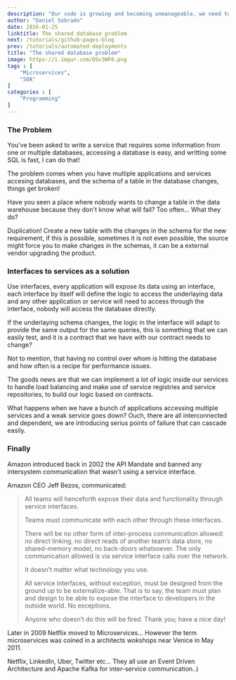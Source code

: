 ```yaml
---
description: "Our code is growing and becoming unmanageable, we need to split it in pieces! Microservices to the rescue!."
author: "Daniel Sobrado"
date: 2016-01-25
linktitle: The shared database problem
next: /tutorials/github-pages-blog
prev: /tutorials/automated-deployments
title: "The shared database problem"
image: https://i.imgur.com/OSv3WF6.png
tags : [
	"Microservices",
	"SOA"
]
categories : [
	"Programming"
]
---
```


### The Problem

You've been asked to write a service that requires some information from one or multiple databases, accessing a database is easy, and writting some SQL is fast, I can do that!

The problem comes when you have multiple applications and services accesing databases, and the schema of a table in the database changes, things get broken!

Have you seen a place where nobody wants to change a table in the data warehouse because they don't know what will fail? Too often... What they do? 

Duplication! Create a new table with the changes in the schema for the new requirement, if this is possible, sometimes it is not even possible, the source might force you to make changes in the schemas, it can be a external vendor upgrading the product.

### Interfaces to services as a solution

Use interfaces, every application will expose its data using an interface, each interface by itself will define the logic to access the underlaying data and any other application or service will need to access through the interface, nobody will access the database directly.

If the underlaying schema changes, the logic in the interface will adapt to provide the same output for the same queries, this is something that we can easily test, and it is a contract that we have with our contract needs to change?

Not to mention, that having no control over whom is hitting the database and how often is a recipe for performance issues.

The goods news are that we can implement a lot of logic inside our services to handle load balancing and make use of service registries and service repositories, to build our logic based on contracts.

What happens when we have a bunch of applications accessing multiple services and a weak service goes down? Ouch, there are all interconnected and dependent, we are introducing serius points of failure that can cascade easily.

### Finally

Amazon introduced back in 2002 the API Mandate and banned any intersystem communication that wasn't using a service interface.

Amazon CEO Jeff Bezos, communicated:

> All teams will henceforth expose their data and functionality through service interfaces.
>
> Teams must communicate with each other through these interfaces.
>
> There will be no other form of inter-process communication allowed: no direct linking, no direct reads of another team’s data store, no shared-memory model, no back-doors whatsoever. The only communication allowed is via service interface calls over the network.
>
> It doesn’t matter what technology you use.
>
> All service interfaces, without exception, must be designed from the ground up to be externalize-able. That is to say, the team must plan and design to be able to expose the interface to developers in the outside world. No exceptions.
>
> Anyone who doesn’t do this will be fired. Thank you; have a nice day!

Later in 2009 Netflix moved to Microservices... However the term microservices was coined in a architects wokshops near Venice in May 2011.

Netflix, LinkedIn, Uber, Twitter etc... They all use an Event Driven Architecture and Apache Kafka for inter-service communication..)